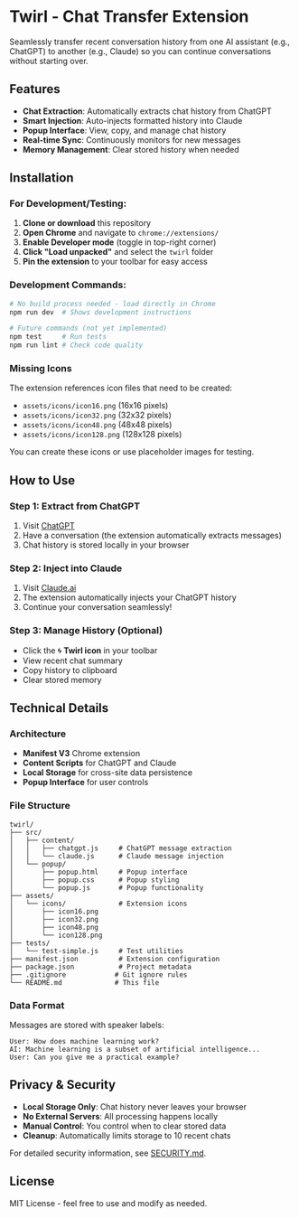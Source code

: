 # Twirl - Chat Transfer Extension

Seamlessly transfer recent conversation history from one AI assistant (e.g., ChatGPT) to another (e.g., Claude) so you can continue conversations without starting over.

## Features

- **Chat Extraction**: Automatically extracts chat history from ChatGPT
- **Smart Injection**: Auto-injects formatted history into Claude
- **Popup Interface**: View, copy, and manage chat history
- **Real-time Sync**: Continuously monitors for new messages
- **Memory Management**: Clear stored history when needed

## Installation

### For Development/Testing:

1. **Clone or download** this repository
2. **Open Chrome** and navigate to `chrome://extensions/`
3. **Enable Developer mode** (toggle in top-right corner)
4. **Click "Load unpacked"** and select the `twirl` folder
5. **Pin the extension** to your toolbar for easy access

### Development Commands:

```bash
# No build process needed - load directly in Chrome
npm run dev  # Shows development instructions

# Future commands (not yet implemented)
npm test     # Run tests
npm run lint # Check code quality
```

### Missing Icons

The extension references icon files that need to be created:
- `assets/icons/icon16.png` (16x16 pixels)
- `assets/icons/icon32.png` (32x32 pixels) 
- `assets/icons/icon48.png` (48x48 pixels)
- `assets/icons/icon128.png` (128x128 pixels)

You can create these icons or use placeholder images for testing.

## How to Use

### Step 1: Extract from ChatGPT
1. Visit [ChatGPT](https://chat.openai.com)
2. Have a conversation (the extension automatically extracts messages)
3. Chat history is stored locally in your browser

### Step 2: Inject into Claude
1. Visit [Claude.ai](https://claude.ai)
2. The extension automatically injects your ChatGPT history
3. Continue your conversation seamlessly!

### Step 3: Manage History (Optional)
- Click the 🌀 **Twirl icon** in your toolbar
- View recent chat summary
- Copy history to clipboard
- Clear stored memory

## Technical Details

### Architecture
- **Manifest V3** Chrome extension
- **Content Scripts** for ChatGPT and Claude
- **Local Storage** for cross-site data persistence
- **Popup Interface** for user controls

### File Structure
```
twirl/
├── src/
│   ├── content/
│   │   ├── chatgpt.js     # ChatGPT message extraction
│   │   └── claude.js      # Claude message injection
│   └── popup/
│       ├── popup.html     # Popup interface
│       ├── popup.css      # Popup styling
│       └── popup.js       # Popup functionality
├── assets/
│   └── icons/             # Extension icons
│       ├── icon16.png
│       ├── icon32.png
│       ├── icon48.png
│       └── icon128.png
├── tests/
│   └── test-simple.js     # Test utilities
├── manifest.json          # Extension configuration
├── package.json           # Project metadata
├── .gitignore            # Git ignore rules
└── README.md             # This file
```

### Data Format
Messages are stored with speaker labels:
```
User: How does machine learning work?
AI: Machine learning is a subset of artificial intelligence...
User: Can you give me a practical example?
```

## Privacy & Security

- **Local Storage Only**: Chat history never leaves your browser
- **No External Servers**: All processing happens locally  
- **Manual Control**: You control when to clear stored data
- **Cleanup**: Automatically limits storage to 10 recent chats

For detailed security information, see [SECURITY.md](SECURITY.md).

## License

MIT License - feel free to use and modify as needed.
